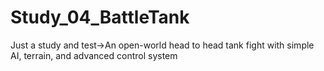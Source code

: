 # Study_04_BattleTank
Just a study and test->An open-world head to head tank fight with simple AI, terrain, and advanced control system 
